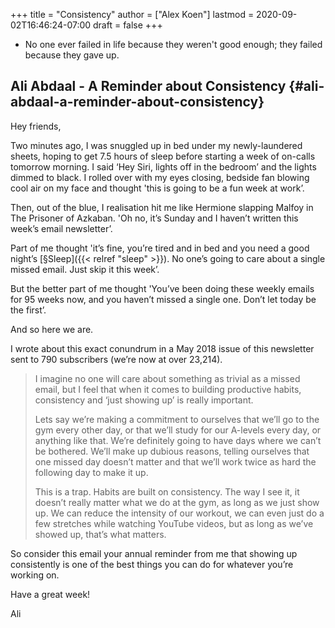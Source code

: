 +++
title = "Consistency"
author = ["Alex Koen"]
lastmod = 2020-09-02T16:46:24-07:00
draft = false
+++

-   No one ever failed in life because they weren't good enough; they failed because they gave up.


## Ali Abdaal - A Reminder about Consistency {#ali-abdaal-a-reminder-about-consistency}

Hey friends,

Two minutes ago, I was snuggled up in bed under my newly-laundered sheets, hoping to get 7.5 hours of sleep before starting a week of on-calls tomorrow morning. I said ‘Hey Siri, lights off in the bedroom’ and the lights dimmed to black. I rolled over with my eyes closing, bedside fan blowing cool air on my face and thought 'this is going to be a fun week at work’.

Then, out of the blue, I realisation hit me like Hermione slapping Malfoy in The Prisoner of Azkaban. 'Oh no, it’s Sunday and I haven’t written this week’s email newsletter’.

Part of me thought 'it’s fine, you’re tired and in bed and you need a good night’s [§Sleep]({{< relref "sleep" >}}). No one’s going to care about a single missed email. Just skip it this week’.

But the better part of me thought 'You’ve been doing these weekly emails for 95 weeks now, and you haven’t missed a single one. Don’t let today be the first’.

And so here we are.

I wrote about this exact conundrum in a May 2018 issue of this newsletter sent to 790 subscribers (we’re now at over 23,214).

> I imagine no one will care about something as trivial as a missed email, but I feel that when it comes to building productive habits, consistency and ‘just showing up’ is really important.
>
> Lets say we’re making a commitment to ourselves that we’ll go to the gym every other day, or that we’ll study for our A-levels every day, or anything like that. We’re definitely going to have days where we can’t be bothered. We’ll make up dubious reasons, telling ourselves that one missed day doesn’t matter and that we’ll work twice as hard the following day to make it up.
>
> This is a trap. Habits are built on consistency. The way I see it, it doesn’t really matter what we do at the gym, as long as we just show up. We can reduce the intensity of our workout, we can even just do a few stretches while watching YouTube videos, but as long as we’ve showed up, that’s what matters.

So consider this email your annual reminder from me that showing up consistently is one of the best things you can do for whatever you’re working on.

Have a great week!

Ali
